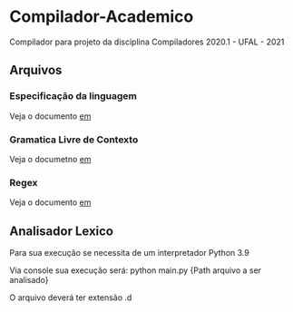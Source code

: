 # Compilador-Academico

Compilador para projeto da disciplina Compiladores 2020.1 - UFAL - 2021

## Arquivos

### Especificação da linguagem

Veja o documento [em]()

### Gramatica Livre de Contexto

Veja o documetno [em](https://docs.google.com/document/d/1_DRJOw8IQEj7b09CXCnQBZNyUTOiKdDQm80lMoc9lZ8/edit?usp=sharing)

### Regex

Veja o documento [em](https://docs.google.com/document/d/1OE9j6WDFyTFlIAnb75qVPFhLUz7zn7vpzmzlrCim52I/edit?usp=sharing)

## Analisador Lexico

Para sua execução se necessita de um interpretador Python 3.9

Via console sua execução será:
    python main.py {Path arquivo a ser analisado}

O arquivo deverá ter extensão .d
